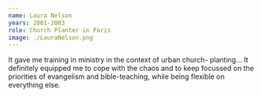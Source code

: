 ```yaml
---
name: Laura Nelson
years: 2001-2003
role: Church Planter in Paris
image: ./LauraNelson.png
---
```

It gave me training in ministry in the context of urban church- planting... It definitely equipped me to cope with the chaos and to keep focussed on the priorities of evangelism and bible-teaching, while being flexible on everything else.